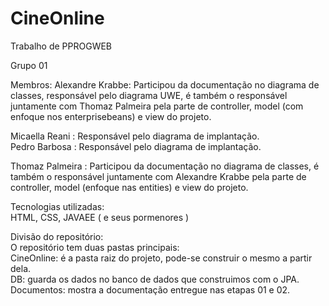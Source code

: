 # CineOnline
Trabalho de PPROGWEB

Grupo 01  

Membros:
Alexandre Krabbe: Participou da documentação no diagrama de classes, responsável pelo diagrama UWE, é também o responsável juntamente com Thomaz Palmeira pela parte de controller, model (com enfoque nos enterprisebeans) e view do projeto.  

Micaella Reani : Responsável pelo diagrama de implantação.  
Pedro Barbosa :  Responsável pelo diagrama de implantação.  

Thomaz Palmeira : Participou da documentação no diagrama de classes,  é também o responsável juntamente com Alexandre Krabbe pela parte de controller, model (enfoque nas entities)  e view do projeto.  

Tecnologias utilizadas:   
HTML, CSS, JAVAEE ( e seus pormenores )  

Divisão do repositório:  
O repositório tem duas pastas principais:   
CineOnline: é a pasta raiz do projeto, pode-se construir o mesmo a partir dela.  
DB: guarda os dados no banco de dados que construimos com o JPA.  
Documentos: mostra a documentação entregue nas etapas 01 e 02.  
